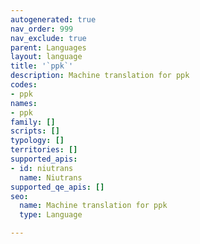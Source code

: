 ```yaml
---
autogenerated: true
nav_order: 999
nav_exclude: true
parent: Languages
layout: language
title: '`ppk`'
description: Machine translation for ppk
codes:
- ppk
names:
- ppk
family: []
scripts: []
typology: []
territories: []
supported_apis:
- id: niutrans
  name: Niutrans
supported_qe_apis: []
seo:
  name: Machine translation for ppk
  type: Language

---
```



